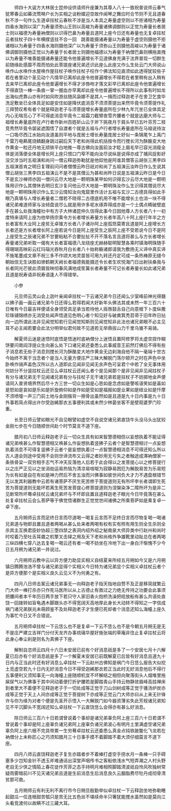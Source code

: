 <!-- { "loadSidebar": true } -->
　　师四十大诞方大林居士昆仲设供请师升座兼为其尊人八十一致祝普说师云春气犹寒春云如幕流莺啭户长为实相之谈粉蝶迎空故作闻琴之舞应时合节则不无且道春秋不涉一句作么生道卓拄杖云春秋不涉是当人本具之寿量虚空则以不拒诸相为寿量四香水海则以深广为寿量须弥山王则以高峻为寿量诸佛调御则以正觉为寿量长者居士则以福德为寿量衲僧则以识得巴鼻为寿量且道阿上座今日还有寿量也无复卓拄杖云者拄杖子四十年横撑竖拄不合一回　跳善能摄诸寿量以为寿量于虚空则摄他不拒诸相以为寿量于四香水海则摄他深广以为寿量于须弥山王则摄他高峻以为寿量于诸佛调御则摄他正觉以为寿量于长者居士则摄他福德以为寿量于衲僧巴鼻则横拖直拽以为寿量不唯善能摄诸寿量还能令他普遍增长不见道佛身充满于法界普现一切群生前随缘赴感靡不周而怕处此菩提座诸兄弟还识此座么此座又作么生处云门大师说山唤作山水唤作水屋唤作屋拄杖子唤作拄杖子枉作个佛法知见直须如此透得犹较些子若在者里动个圣见动个凡情早已离却此座令他普遍增长不得若在者里稍有出入稍有去来早已离却此座令他普遍增长不得才涉唇吻才落文彩早已离却此座令他普遍增长不得直饶一棒一条痕一掌一握血亦早离却此座令他普遍增长不得所以此事有时如龙出海似虎靠山亦有时如风吹游丝随风袅娜不是其人一揖而过释迦老子在舍卫乞食毕洗足敷坐已全体具足如是安住如是降伏底消息不须须菩提出来然毕竟令须菩提作礼三拜赞叹希有者个就是释迦老子与须菩提增长寿量底所在少林九年兀坐已全体具足内心无喘觅心了不可得底消息毕竟令二祖霜刀截臂夜雪齐腰者个就是达磨大师与二祖增长寿量底所在卢行者作新州百姓斫山云于斧下挑夜月于肩头早已五叶芬芳二枝竞秀然毕竟令袈裟遮围悟了自渡者个就是五祖与卢行者增长寿量底所在马祖说待汝一口吸尽西江水始向汝道虽则平地与庞居士增长寿量庞居士好似一条锦尾乍上禹门千雷万电爇尾烧鳞翻身跳过嗣后天下老和尚得此机括按令而行搅长河为酥酪变大地作黄金一粒还丹地无顽铁平白地推一尊古佛向汝面前汝才眨上眉毛早已容光消瘦全体是消落便全体是增长阿上座只恨口门窄不能向汝尽说纵是说得亦成了捕风捉影好没交涉当时五祖演和尚问一僧云释迦弥勒犹是他奴他是阿谁其僧答云胡张三黑李四五祖演首肯之明日复理前问问者僧僧云昨日祇对和尚了五祖演云汝昨日作么生说其僧云胡张三黑李四五祖演云不是不是其僧云为甚和尚昨日说是五祖演云昨日是今日不是玄沙禅师亦因一僧问云尽大地是一颗明珠某甲如何识得玄沙云尽大地是一颗明珠用识作么其僧休去明日玄沙复问他云尽大地是一颗明珠汝作么生识得其僧说尽大地是一颗明珠用识作么玄沙云情知汝向鬼窟里作活计五祖与玄沙二古德具得如此手眼乃真堪与人增长寿量者二僧若不晓得二古德底机用不唯不能增长土也消一块不得诸兄弟难道师家与汝倾盘说尽么就是用许多坭水琢弄得成亦是一个土偶点睛破壁底手在甚么处我海幢社中有方子大林诸昆仲久信得此事今日因他尊人方长者八十一初度特来请阿上座为他举扬宗乘令方长者增长寿量方长者年高八十阿上座行年半之方长者富有大业阿上座贫无卓锥方长者八子诸孙阿上座孤筇莫寄且道是阿上座增长方长者还是方长者增长阿上座若说今日是阿上座受生之辰阿上座不受若说今日不是阿上座受生之辰诸兄弟不甘要粘粘不合要扯扯不开不落名言且道将甚么与方长者增长寿量诸兄弟听取一偈有大长者富福德八龙绕座尤赫赫聪明智慧各乘时镇海明珠随手得珊瑚高映彩云红玛瑙光吞秋月白长者八十始称觞诸郎请我为敷扬无义谛中真实谛不施笔墨成文章不祝三多不作颂大地灵苗皆可用九转还丹定可成一条热棒原无缝今朝始信无生诀胜如骖鹤朝天阙长者福德我能摄还令长者生欢悦海门日出射扶桑我与长者同光芒彼此须眉皆映彻春风满地成笙簧长者寿量不可记长者寿量长如此诸兄弟且道是祝寿语非祝寿语逢人不得错举。

　　小参

　　元旦师云灵山会上迦叶亲闻卓拄杖一下云诸兄弟今日还闻么少室峰前神光得髓以拂子画一画云诸兄弟今日还得么若得若闻大好新年头佛法其或未然一年三百六十日唯有今日最吉祥便请全身领受具足承当若待他人摇唇鼓舌自己向意根下卜度纵撒珍珠铺锦绣亦无消受处闻声悟道见色明心者个知见好与破粪箕秃苕帚于旧年昨日拈向一边所谓此法非见闻觉知若行见闻觉知斯则见闻觉知非此法也诸兄弟眼不必主见耳不必主闻若要会此法分明举似君何故不见道若无举鼎拔山力千里乌骓不易骑。

　　解夏师云迷是迷悟时底悟是悟迷时底衲僧分上迷悟且置阿修罗将太虚空捏作糊饼要问南阎浮提众生向甚么处下口诸兄弟还委悉么此事威音王前然灯佛后不得有些子消息若无些子消息则搅长河为酥酪变大地作黄金无边刹海自他不隔一毫端十世古今始终不离于当念者个是当人无量方便庄严三昧大解脱门荡尔顿开之时在声色中坐卧唤作骑声盖色汉所以古人道即此见闻非见闻无余声色可呈君个中若了全无事体用何妨分不分竖拄杖云还见么卓拄杖云还闻么者个是见闻那个是非见闻非见闻拄杖子有分与诸兄弟无干见闻诸兄弟有分与拄杖子无干诸兄弟若是拄杖子不妨掷地金声便请同入普贤境界然后尽十方三世一切众生如是心思如是念虑如是謦咳语笑如是喜如是怒如是哀如是乐如是折旋俯仰如是作如是受如是福报如是业果如是结业如是忏摩不须喷嚏一声三门前土地与金刚揩背一擦骨出虽然如是且道是九十日内事是九十日外事若简点得出许尔受迦絺那衣五事便利其或未然少林晏坐客不是壁观婆罗门珍重。

　　长至日师云譬如眼光不自见眼譬如虚空不自说空诸兄弟直饶牛头没马头出犹较金刚七步在今日随顺世间赴个时节莫言不道下座。

　　腊月初八日师云释迦老子云一切众生具有如来智慧德相但以妄想执着不能证得诸兄弟唤甚么作智慧德相又唤甚么作妄想执着竖拂子云者个是智慧德相讨一点妄想执着消息不可得复竖拂子云者个是妄想执着讨一点智慧德相消息不可得还知么所以古人道会则途中受用不会则世谛流布又云得之者妙用无亏失之者触途成滞衲僧家一条铁骨梁一双穷相手志气不冲天反落他人后若于此会得以之发菩提心以之修菩提行以之庄严正见以之坐消劫运易热恼为清凉易喧呶为寂静易困厄为解脱易苦为乐易短为长有如是自在有如是神力然后不舍五浊而兴佛事如彼世间负大才力不遇盘根错节无以发其利器教中云若有诸菩萨不厌生死苦修于菩提道则无有所坏李长者谓即生死苦为菩提道则无能坏若离生死苦发菩提心修菩提道则为涅槃染净二障所坏为是非二见断常所坏蓦卓拄杖云诸兄弟坏与不坏即且置且道释迦老子眼光今日毕竟落在甚么处复卓拄杖云会么菩萨等于佛觉悟诸群生正觉觉世间诸佛之所乘菩萨如是乘复卓一卓下座。

　　五月朔师云言而足终日言而尽道喝一喝复云言而不足终日言而尽物复喝一喝诸兄弟道与物即且置且道者两喝从甚么处来者两喝有权有实有照有用生则全生杀则全杀宾主互换君臣妙协超三堕四禁之表洞内绍外绍之秘南泉大师异类中行赵州和尚时时咬着乃至吐舌耳聋之机擎叉击铎之用及天下老和尚格外争雄靴里动趾总在者两喝三纵四横七穿八达去复喝一喝云还有者一喝不妨坐在冷地下出一身白汗惭愧不少今日五月朔为诸兄弟一并说过。

　　六月朔师云教中云以异方便力助显实相义自结夏来所经五月朔如今又是六月朔镇日腾腾浩浩不曾与诸兄弟显得个实相义今日特为诸兄弟显个实相义卓拄杖云者个是异方便那个是实相义良久云见义不为何勇之有。

　　四月八日师击案云诸兄弟事无一向释迦老子指天指地自赞不及正是移简就繁云门大师一棒打杀亦只作死马医所以从上古德止有救过之力绝无传持之功要会此事须把腰间者本千年历日两手放下若只守人家旧香火抱桥洗澡把缆放船有甚么共语处直饶一回拨转如盲龟遇木脚跟头亦不得宽阔天高地厚此身长大动转不得知之一字信成祸门诸兄弟朕兆未萌顾鉴不及处释迦老子才生便已死却者个消息还知么海幢上座久为事忙今日又不合错说。

　　五月朔师卓拄杖一下云恁么也不是复卓一下云不恁么也不是今朝五月朔无是无不是庄严建立吉祥门分付天龙齐办事琉璃华屋好施张端的草庵非住止复卓拄杖云将此身心奉尘刹是则名为真佛子下座。

　　解制自恣师云四月十六日未安居已前有个好消息祇是多了一个安居七月十六解夏已后亦有个好消息祇是多了一个解夏未安居已前既解夏已后皆有好消息且道九十日内与正当此时还有好消息么卓拄杖一下云赵州古佛知是祸门今日恁么报告大似挖土觅虚空若九十日内无好消息今日不得受迦絺那衣若正当此时无好消息他后不得行五事便利又须知事无一向海幢上座随顺机宜不坏解结之相但向聚落街头人烟堆里拖屎尿气以为佛事于其中间动着便打折驴腰若是脚踏青山手持云物静敛眉峰高挂禅床到者里大不着便不见释迦老子于一切处成等正觉于刀山剑树成等正觉于镬汤炉炭亦成等正觉于天上人间亦成等正觉于菩提树下亦成等正觉云门大师亦曰从上来无针锋许与你为缘为对者个便是先圣开示悟入一大解脱门如今器资薄劣失此芳规诸兄弟知见不平沉脚头不宽阔还知么卓拄杖一下云直饶恁么会得亦有甚么好消息。

　　除日师云三百六十日若谓曾说着个事却是诸兄弟辜负阿上座三百六十日若谓不曾说着个事却是阿上座辜负诸兄弟阿上座辜负诸兄弟波心有明月土里满虚空诸兄弟辜负阿上座六根不完具带累一生穷蓦卓拄杖云还委悉么真金点钝铁跛鳖化飞龙若在衲僧分上未称匠心之巧须知腊月三十日事手摸不着脚踏不着大须仔细莫言不道下座。

　　四月八师云直饶释迦老子复生亦踏者步不着棒打虚空手捞水月一条棒一只手碍塞多少岂知金针不透玉斧难通话出深堂声咽传书之客船依浅水气短弄潮之人村头野老自无少侠之情陌上春花徒作芳菲之态手持明月难相照脚踏清波祇自怜风吹独树常疑雨雾暗前川不见天诸兄弟且道是生前消息生后消息良久云胭脂费尽牡丹成彻骨清贫那可救。

　　五月朔师云有利无利不离行市今日朔旦殷勤举似卓拄杖一下云释迦坐地弥勒睡起甜瓜一任连根甜苦瓠只是苦无比五色丝不堪续命半只箸犹能搅水虽然如是莫向江头看竞渡何以故瞒不过三藏大耳。


